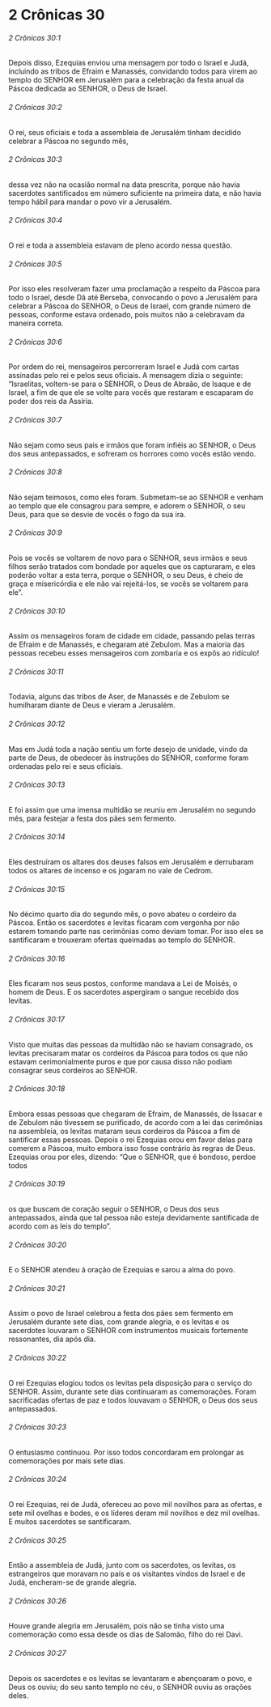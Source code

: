 # 2 Crônicas 30

###### 2 Crônicas 30:1

Depois disso, Ezequias enviou uma mensagem por todo o Israel e Judá, incluindo as tribos de Efraim e Manassés, convidando todos para virem ao templo do SENHOR em Jerusalém para a celebração da festa anual da Páscoa dedicada ao SENHOR, o Deus de Israel.

###### 2 Crônicas 30:2

O rei, seus oficiais e toda a assembleia de Jerusalém tinham decidido celebrar a Páscoa no segundo mês,

###### 2 Crônicas 30:3

dessa vez não na ocasião normal na data prescrita, porque não havia sacerdotes santificados em número suficiente na primeira data, e não havia tempo hábil para mandar o povo vir a Jerusalém.

###### 2 Crônicas 30:4

O rei e toda a assembleia estavam de pleno acordo nessa questão.

###### 2 Crônicas 30:5

Por isso eles resolveram fazer uma proclamação a respeito da Páscoa para todo o Israel, desde Dã até Berseba, convocando o povo a Jerusalém para celebrar a Páscoa do SENHOR, o Deus de Israel, com grande número de pessoas, conforme estava ordenado, pois muitos não a celebravam da maneira correta.

###### 2 Crônicas 30:6

Por ordem do rei, mensageiros percorreram Israel e Judá com cartas assinadas pelo rei e pelos seus oficiais. A mensagem dizia o seguinte: “Israelitas, voltem-se para o SENHOR, o Deus de Abraão, de Isaque e de Israel, a fim de que ele se volte para vocês que restaram e escaparam do poder dos reis da Assíria.

###### 2 Crônicas 30:7

Não sejam como seus pais e irmãos que foram infiéis ao SENHOR, o Deus dos seus antepassados, e sofreram os horrores como vocês estão vendo.

###### 2 Crônicas 30:8

Não sejam teimosos, como eles foram. Submetam-se ao SENHOR e venham ao templo que ele consagrou para sempre, e adorem o SENHOR, o seu Deus, para que se desvie de vocês o fogo da sua ira.

###### 2 Crônicas 30:9

Pois se vocês se voltarem de novo para o SENHOR, seus irmãos e seus filhos serão tratados com bondade por aqueles que os capturaram, e eles poderão voltar a esta terra, porque o SENHOR, o seu Deus, é cheio de graça e misericórdia e ele não vai rejeitá-los, se vocês se voltarem para ele”.

###### 2 Crônicas 30:10

Assim os mensageiros foram de cidade em cidade, passando pelas terras de Efraim e de Manassés, e chegaram até Zebulom. Mas a maioria das pessoas recebeu esses mensageiros com zombaria e os expôs ao ridículo!

###### 2 Crônicas 30:11

Todavia, alguns das tribos de Aser, de Manassés e de Zebulom se humilharam diante de Deus e vieram a Jerusalém.

###### 2 Crônicas 30:12

Mas em Judá toda a nação sentiu um forte desejo de unidade, vindo da parte de Deus, de obedecer às instruções do SENHOR, conforme foram ordenadas pelo rei e seus oficiais.

###### 2 Crônicas 30:13

E foi assim que uma imensa multidão se reuniu em Jerusalém no segundo mês, para festejar a festa dos pães sem fermento.

###### 2 Crônicas 30:14

Eles destruíram os altares dos deuses falsos em Jerusalém e derrubaram todos os altares de incenso e os jogaram no vale de Cedrom.

###### 2 Crônicas 30:15

No décimo quarto dia do segundo mês, o povo abateu o cordeiro da Páscoa. Então os sacerdotes e levitas ficaram com vergonha por não estarem tomando parte nas cerimônias como deviam tomar. Por isso eles se santificaram e trouxeram ofertas queimadas ao templo do SENHOR.

###### 2 Crônicas 30:16

Eles ficaram nos seus postos, conforme mandava a Lei de Moisés, o homem de Deus. E os sacerdotes aspergiram o sangue recebido dos levitas.

###### 2 Crônicas 30:17

Visto que muitas das pessoas da multidão não se haviam consagrado, os levitas precisaram matar os cordeiros da Páscoa para todos os que não estavam cerimonialmente puros e que por causa disso não podiam consagrar seus cordeiros ao SENHOR.

###### 2 Crônicas 30:18

Embora essas pessoas que chegaram de Efraim, de Manassés, de Issacar e de Zebulom não tivessem se purificado, de acordo com a lei das cerimônias na assembleia, os levitas mataram seus cordeiros da Páscoa a fim de santificar essas pessoas. Depois o rei Ezequias orou em favor delas para comerem a Páscoa, muito embora isso fosse contrário às regras de Deus. Ezequias orou por eles, dizendo: “Que o SENHOR, que é bondoso, perdoe todos

###### 2 Crônicas 30:19

os que buscam de coração seguir o SENHOR, o Deus dos seus antepassados, ainda que tal pessoa não esteja devidamente santificada de acordo com as leis do templo”.

###### 2 Crônicas 30:20

E o SENHOR atendeu á oração de Ezequias e sarou a alma do povo.

###### 2 Crônicas 30:21

Assim o povo de Israel celebrou a festa dos pães sem fermento em Jerusalém durante sete dias, com grande alegria, e os levitas e os sacerdotes louvaram o SENHOR com instrumentos musicais fortemente ressonantes, dia após dia.

###### 2 Crônicas 30:22

O rei Ezequias elogiou todos os levitas pela disposição para o serviço do SENHOR. Assim, durante sete dias continuaram as comemorações. Foram sacrificadas ofertas de paz e todos louvavam o SENHOR, o Deus dos seus antepassados.

###### 2 Crônicas 30:23

O entusiasmo continuou. Por isso todos concordaram em prolongar as comemorações por mais sete dias.

###### 2 Crônicas 30:24

O rei Ezequias, rei de Judá, ofereceu ao povo mil novilhos para as ofertas, e sete mil ovelhas e bodes, e os líderes deram mil novilhos e dez mil ovelhas. E muitos sacerdotes se santificaram.

###### 2 Crônicas 30:25

Então a assembleia de Judá, junto com os sacerdotes, os levitas, os estrangeiros que moravam no país e os visitantes vindos de Israel e de Judá, encheram-se de grande alegria.

###### 2 Crônicas 30:26

Houve grande alegria em Jerusalém, pois não se tinha visto uma comemoração como essa desde os dias de Salomão, filho do rei Davi.

###### 2 Crônicas 30:27

Depois os sacerdotes e os levitas se levantaram e abençoaram o povo, e Deus os ouviu; do seu santo templo no céu, o SENHOR ouviu as orações deles.

